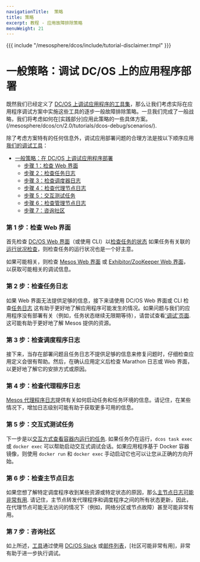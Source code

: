 ```yaml
---
navigationTitle:  策略
title: 策略
excerpt: 教程 - 应用故障排除策略
menuWeight: 21
---
```

{{{ include "/mesosphere/dcos/include/tutorial-disclaimer.tmpl" }}}

<a name=strategy></a>

# 一般策略：调试 DC/OS 上的应用程序部署

既然我们已经定义了 [DC/OS 上调试应用程序的工具集](#tools)，那么让我们考虑实际在应用程序调试方案中实施这些工具的逐步一般故障排除策略。一旦我们完成了一般战略，我们将考虑如何在[实践部分]应用此策略的一些具体方案。(/mesosphere/dcos/cn/2.0/tutorials/dcos-debug/scenarios/).

除了考虑方案特有的任何信息外，调试应用部署问题的合理方法是按以下顺序应用[我们的调试工具](#tool)：

- [一般策略：在 DC/OS 上调试应用程序部署](#general-strategy-debugging-application-deployment-on-dcos)
    - [步骤 1：检查 Web 界面](#step-1-check-the-web-interfaces)
    - [步骤 2：检查任务日志](#step-2-check-the-task-logs)
    - [步骤 3：检查调度器日志](#step-3-check-the-scheduler-logs)
    - [步骤 4：检查代理节点日志](#step-4-check-the-agent-logs)
    - [步骤 5：交互测试任务](#step-5-test-the-task-interactively)
    - [步骤 6：检查管理节点日志](#step-6-check-the-master-logs)
    - [步骤 7：咨询社区](#step-7-ask-the-community)


<a name="GUI-strat"></a>

### 第 1 步：检查 Web 界面

首先检查 [DC/OS Web 界面](#dcos-ui)（或使用 CLI）以[检查任务的状态](/mesosphere/dcos/cn/latest/deploying-services/task-handling/) 如果任务有关联的[运行状况检查](/mesosphere/dcos/cn/latest/deploying-services/creating-services/health-checks/)，则检查任务的运行状况也是一个好主意。

如果可能相关，则检查 [Mesos Web 界面](/mesosphere/dcos/cn/2.0/tutorials/dcos-debug/tools/#mesos-ui) 或 [Exhibitor/ZooKeeper Web 界面](/mesosphere/dcos/cn/2.0/tutorials/dcos-debug/tools/#zoo-ui)，以获取可能相关的调试信息。

<a name="task-strat"></a>

### 第 2 步：检查任务日志

如果 Web 界面无法提供足够的信息，接下来请使用 DC/OS Web 界面或 CLI 检查[任务日志](/mesosphere/dcos/cn/2.0/tutorials/dcos-debug/tools/#task-logs) 这有助于更好地了解应用程序可能发生的情况。如果问题与我们的应用程序没有部署有关（例如，任务状态继续无限期等待），请尝试查看['调试'页面](/mesosphere/dcos/cn/2.0/monitoring/debugging/gui-debugging/#debugging-page). 这可能有助于更好地了解 Mesos 提供的资源。

<a name="schedule-strat"></a>

### 第 3 步：检查调度程序日志

接下来，当存在部署问题且任务日志不提供足够的信息来修复问题时，仔细检查应用定义会很有帮助。然后，在确认应用定义后检查 Marathon 日志或 Web 界面，以更好地了解它的安排方式或原因。

<a name="agent-strat"></a>

### 第 4 步：检查代理程序日志

[Mesos 代理程序日志](/mesosphere/dcos/cn/2.0/tutorials/dcos-debug/tools/#mesos-agent-logs)提供有关如何启动任务和任务环境的信息。请记住，在某些情况下，增加日志级别可能有助于获取更多可用的信息。

<a name="interactive-strat"></a>

### 第 5 步：交互式测试任务

下一步是以[交互方式查看容器内运行的任务](/mesosphere/dcos/cn/2.0/tutorials/dcos-debug//tools/#interactive). 如果任务仍在运行，`dcos task exec` 或 `docker exec` 可以帮助启动交互式调试会话。如果应用程序基于 Docker 容器镜像，则使用 `docker run` 和 `docker exec` 手动启动它也可以让您从正确的方向开始。

<a name="master-strat"></a>

### 第 6 步：检查主节点日志

如果您想了解特定调度程序收到某些资源或特定状态的原因，那么[主节点日志可能非常有用](/mesosphere/dcos/cn/2.0/tutorials/dcos-debug/tools/#master-logs). 请记住，主节点转发代理程序和调度程序之间的所有状态更新，因此，在代理节点可能无法访问的情况下（例如，网络分区或节点故障）甚至可能非常有用。

<a name="community-strat"></a>

### 第 7 步：咨询社区

如上所述，[工具](/mesosphere/dcos/cn/2.0/tutorials/dcos-debug/tools/#community)通过使用 [DC/OS Slack](http://chat.dcos.io/?_ga=2.29995196.285985511.1525709518-600356888.1525372520) 或[邮件列表](https://groups.google.com/a/dcos.io/forum/#!forum/users)，[社区可能非常有用]，非常有助于进一步执行调试。
